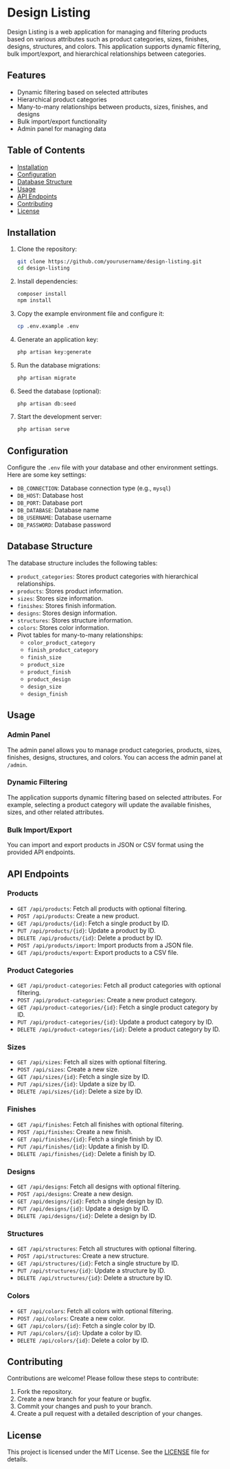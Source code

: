 # Design Listing

Design Listing is a web application for managing and filtering products based on various attributes such as product categories, sizes, finishes, designs, structures, and colors. This application supports dynamic filtering, bulk import/export, and hierarchical relationships between categories.

## Features

- Dynamic filtering based on selected attributes
- Hierarchical product categories
- Many-to-many relationships between products, sizes, finishes, and designs
- Bulk import/export functionality
- Admin panel for managing data

## Table of Contents

- [Installation](#installation)
- [Configuration](#configuration)
- [Database Structure](#database-structure)
- [Usage](#usage)
- [API Endpoints](#api-endpoints)
- [Contributing](#contributing)
- [License](#license)

## Installation

1. Clone the repository:
    ```sh
    git clone https://github.com/yourusername/design-listing.git
    cd design-listing
    ```

2. Install dependencies:
    ```sh
    composer install
    npm install
    ```

3. Copy the example environment file and configure it:
    ```sh
    cp .env.example .env
    ```

4. Generate an application key:
    ```sh
    php artisan key:generate
    ```

5. Run the database migrations:
    ```sh
    php artisan migrate
    ```

6. Seed the database (optional):
    ```sh
    php artisan db:seed
    ```

7. Start the development server:
    ```sh
    php artisan serve
    ```

## Configuration

Configure the `.env` file with your database and other environment settings. Here are some key settings:

- `DB_CONNECTION`: Database connection type (e.g., `mysql`)
- `DB_HOST`: Database host
- `DB_PORT`: Database port
- `DB_DATABASE`: Database name
- `DB_USERNAME`: Database username
- `DB_PASSWORD`: Database password

## Database Structure

The database structure includes the following tables:

- `product_categories`: Stores product categories with hierarchical relationships.
- `products`: Stores product information.
- `sizes`: Stores size information.
- `finishes`: Stores finish information.
- `designs`: Stores design information.
- `structures`: Stores structure information.
- `colors`: Stores color information.
- Pivot tables for many-to-many relationships:
  - `color_product_category`
  - `finish_product_category`
  - `finish_size`
  - `product_size`
  - `product_finish`
  - `product_design`
  - `design_size`
  - `design_finish`

## Usage

### Admin Panel

The admin panel allows you to manage product categories, products, sizes, finishes, designs, structures, and colors. You can access the admin panel at `/admin`.

### Dynamic Filtering

The application supports dynamic filtering based on selected attributes. For example, selecting a product category will update the available finishes, sizes, and other related attributes.

### Bulk Import/Export

You can import and export products in JSON or CSV format using the provided API endpoints.

## API Endpoints

### Products

- `GET /api/products`: Fetch all products with optional filtering.
- `POST /api/products`: Create a new product.
- `GET /api/products/{id}`: Fetch a single product by ID.
- `PUT /api/products/{id}`: Update a product by ID.
- `DELETE /api/products/{id}`: Delete a product by ID.
- `POST /api/products/import`: Import products from a JSON file.
- `GET /api/products/export`: Export products to a CSV file.

### Product Categories

- `GET /api/product-categories`: Fetch all product categories with optional filtering.
- `POST /api/product-categories`: Create a new product category.
- `GET /api/product-categories/{id}`: Fetch a single product category by ID.
- `PUT /api/product-categories/{id}`: Update a product category by ID.
- `DELETE /api/product-categories/{id}`: Delete a product category by ID.

### Sizes

- `GET /api/sizes`: Fetch all sizes with optional filtering.
- `POST /api/sizes`: Create a new size.
- `GET /api/sizes/{id}`: Fetch a single size by ID.
- `PUT /api/sizes/{id}`: Update a size by ID.
- `DELETE /api/sizes/{id}`: Delete a size by ID.

### Finishes

- `GET /api/finishes`: Fetch all finishes with optional filtering.
- `POST /api/finishes`: Create a new finish.
- `GET /api/finishes/{id}`: Fetch a single finish by ID.
- `PUT /api/finishes/{id}`: Update a finish by ID.
- `DELETE /api/finishes/{id}`: Delete a finish by ID.

### Designs

- `GET /api/designs`: Fetch all designs with optional filtering.
- `POST /api/designs`: Create a new design.
- `GET /api/designs/{id}`: Fetch a single design by ID.
- `PUT /api/designs/{id}`: Update a design by ID.
- `DELETE /api/designs/{id}`: Delete a design by ID.

### Structures

- `GET /api/structures`: Fetch all structures with optional filtering.
- `POST /api/structures`: Create a new structure.
- `GET /api/structures/{id}`: Fetch a single structure by ID.
- `PUT /api/structures/{id}`: Update a structure by ID.
- `DELETE /api/structures/{id}`: Delete a structure by ID.

### Colors

- `GET /api/colors`: Fetch all colors with optional filtering.
- `POST /api/colors`: Create a new color.
- `GET /api/colors/{id}`: Fetch a single color by ID.
- `PUT /api/colors/{id}`: Update a color by ID.
- `DELETE /api/colors/{id}`: Delete a color by ID.

## Contributing

Contributions are welcome! Please follow these steps to contribute:

1. Fork the repository.
2. Create a new branch for your feature or bugfix.
3. Commit your changes and push to your branch.
4. Create a pull request with a detailed description of your changes.

## License

This project is licensed under the MIT License. See the [LICENSE](LICENSE) file for details.
